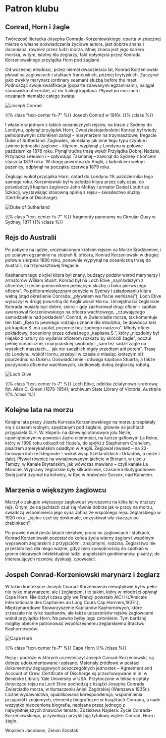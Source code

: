 # Patron klubu

## Conrad, Horn i żagle

Twórczość literacka Josepha Conrada-Korzeniowskiego, oparta w znacznej mierze o własne doświadczenia życiowe autora, jest dobrze znana i doceniana, również przez ludzi morza. Mniej znana jest jego kariera morska, w tym, istotny dla żeglarzy, fakt opłynięcia przez Konrada Korzeniowskiego przylądka Horn pod żaglami.

Od wczesnej młodości, przez niemal dwadzieścia lat, Konrad Korzeniowski pływał na żaglowcach i statkach francuskich, później brytyjskich. Zaczynał jako zwykły marynarz (ordinary seaman) służbą before the mast. Podnosząc swoje kwalifikacje (poparte zdawanymi egzaminami), osiągał stanowiska oficerskie, aż do funkcji kapitana. Pływał po morzach i oceanach niemalże całego świata.

![Joseph Conrad](/images/joseph_conrad.jpg "img-fluid d-block m-auto")

{{% class "text-center fs-7" %}}
Joseph Conrad w 1916r.
{{% /class %}}

I właśnie w jednym z takich oceanicznych rejsów, na trasie z Sydney do Londynu, opłynął przylądek Horn. Dwudziestojednoletni Konrad był wtedy pełnoprawnym członkiem załogi – marynarzem na trzymasztowej fregacie Duke of Sutherland.  Żaglowiec, określany jak inne tego typu szybkie i zwinne jednostki żaglowe – kliprem, wypłynął z Londynu w połowie października 1878 roku. Płynął trudną trasą wokół Przylądka Dobrej Nadziei, Przylądka Leeuwin i – opływając Tasmanię – zawinął do Sydney z końcem stycznia 1879 roku. W drogę powrotną do Anglii, z ładunkiem wełny i pszenicy, odpłynął na początku czerwca 1879 roku.

Żeglując wokół przylądka Horn, dotarł do Londynu 19. października tego samego roku. Korzeniowski był w załodze klipra przez cały czas, co poświadczyli kapitan żaglowca John McKay i armator Daniel Louttit ze Szkocji, wystawiając stosowną opinię z rejsu – świadectwo służby (Certificate of Discharge).

![Duke of Sutherland](/images/duke-of-sutherland.jpg "img-fluid d-block m-auto")

{{% class "text-center fs-7" %}}
fragmenty panoramy na Circular Quay w Sydney, 1871
{{% /class %}}

## Rejs do Australii
Po pobycie na lądzie, urozmaiconym krótkim rejsem na Morze Śródziemne, i po zdanym egzaminie na stopień II. oficera, Konrad Korzeniowski w drugiej połowie sierpnia 1880 roku, ponownie wypłynął na oceaniczną trasę do Australii, na trzymasztowej fregacie.

Kapitanem tego z kolei klipra był znany, budzący podziw wśród marynarzy i armatorów William Stuart. Konrad był na Loch Etive „najmłodszym z oficerów, trzecim pomocnikiem pełniącym służbę u boku pierwszego oficera”. Po półtoramiesięcznym pobycie w Sydney i załadowaniu klipra wełną (stąd określenie Conrada: „pływałem we flocie wełnianej”), Loch Etive wyruszył w drogę powrotną do Anglii wokół Hornu. Umiejętności żeglarskie Konrada musiały być dobre, skoro – gdy zachorował drugi oficer – kapitan awansował Korzeniowskiego na oficera wachtowego, „czuwającego samodzielnie nad pokładem”. Conrad, w Zwierciadle morza, tak komentuje ten fakt: „Było to pewnego rodzaju uznanie dla młodzika, że dowódca taki jak kapitan S. mu zaufał, pozornie bez żadnego nadzoru”. Młody oficer pokładowy, doceniony przez odważnego „kapitana S.”, który „niezdolny był niejako z natury do wydania oficerom rozkazu by skrócili żagle”, poczuł pełnię oceanicznej i marynarskiej swobody i „sam też sadził żagle na wysokich masztach…. jak nie sadził ich nigdy przedtem ani potem”. Trasę do Londynu, wokół Hornu, przebyli w czasie o miesiąc krótszym niż poprzednio na Duke’u. Doświadczenie i odwaga kapitana Stuarta, a także poczynania oficerów wachtowych, skutkowały dobrą żeglarską robotą.

![Loch Etive](/images/loch-etive.jpg "img-fluid d-block m-auto")

{{% class "text-center fs-7" %}}
Loch Etive, odbitka żelatynowo-srebrowa; fot. Allan C. Green (1878-1954); archiwum State Library of Victoria, Australia
{{% /class %}}

## Kolejne lata na morzu
Kolejne lata pracy Józefa Konrada Korzeniowskiego na morzu przeplatały się z czasem wolnym, spędzanym pod żaglami, głównie na jachtach przyjaciela G. F. W. Hope’a: na dziewięciotonowym jolu Nellie, upamiętnionym w powieści Jądro ciemności, na kutrze gaflowym La Reine, który w 1899 roku odkupił od Hope’a, do spółki z Stephenem Crane’em, pisarzem amerykańskim osiadłym w Anglii. Żeglował również – na 23-tonowym kutrze Ildegonde – wokół wysp Szetlandzkich i Orkadów, a może i dalej. Pływał również na wynajmowanym jachcie w Bretanii, w ujściu Tamizy, w Kanale Brytańskim, jak wówczas mawiano – czyli kanale La Manche. Wyprawy żeglarskie były kilkudniowe, czasami kilkutygodniowe. Swój jacht trzymał na kotwicy, w Rye w hrabstwie Sussex, nad Kanałem.

## Marzenia o większym żaglowcu
Marzył o zakupie większego żaglowca i wyruszeniu na kilka lat w dłuższy rejs. O tym, że na jachtach czuł się równie dobrze jak w pracy na morzu, świadczą wspomnienia jego syna Johna ze wspólnego rejsu żeglarskiego w 1920 roku: „ojciec czuł się doskonale, odzyskiwał siły skacząc po drabinkach”.

Po prawie dwudziestu latach niełatwej pracy na żaglowcach i statkach, Konrad Korzeniowski pozostał do końca życia wierny żaglom i wspólnym wyprawom żeglarskim z przyjaciółmi, znajomymi, rodziną. Żeglarstwo nie przestało być dla niego ważne, gdyż było sposobnością do spotkań w gronie ciekawych intelektualnie ludzi, angielskich gentlemanów, pisarzy; do interesujących rozmów, dyskusji, opowieści.

## Jospeh Conrad-Korzeniowski marynarz i żeglarz
W takim kontekście Joseph Conrad-Korzeniowski niewątpliwie był w pełni nie tylko marynarzem, ale i żeglarzem, i to takim, który w młodości opłynął Cape Horn. Nie dożył czasu gdy we Francji  powstało AICH (L’Amicale Internationale des Capitaines au Long Cours Cap Horniers,1937r.), Międzynarodowe  Stowarzyszenie Kapitanów Kaphornowych, które zrzeszało nie tylko kapitanów, ale także uczestników rejsów żaglowcami wokół przylądka Horn. Na pewno byłby jego członkiem. Tym bardziej mógłby obecnie patronować współczesnemu żeglarskiemu Bractwu Kaphornowców.

![Cape Horn](/images/cape-horn.jpg "img-fluid d-block m-auto")

{{% class "text-center fs-7" %}}
Cape Horn
{{% /class %}}

Rejsy i podróże w których uczestniczył Joseph Conrad-Korzeniowski, są dobrze udokumentowane i opisane. Materiały źródłowe w postaci dokumentów żeglugowych poszczególnych jednostek – Agreement and Account of Crew, Certificate of Discharge są przechowywane m.in. w Beinecke Library Yale University w USA. Przytoczone w tekście cytaty dotyczące rejsu na Loch Etive pochodzą z książki Josepha Conrada Zwierciadło morza, w tłumaczeniu Anieli Zagórskiej (Warszawa 1935r.). Liczne wydawnictwa, opublikowana korespondencja, wspomnienia przyjaciół i znajomych, elementy biograficzne w książkach Conrada, a nade wszystko nieoceniona biografia, napisana przez jednego z najwybitniejszych znawców tematu, Zdzisława Najdera: Życie Conrada-Korzeniowskiego, przywołują i przybliżają tytułowy wątek: Conrad, Horn i żagle.

Wojciech Jacobson, Zenon Szostak